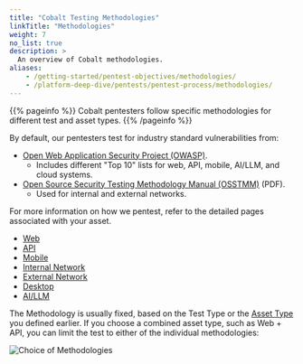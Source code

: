 ```yaml
---
title: "Cobalt Testing Methodologies"
linkTitle: "Methodologies"
weight: 7
no_list: true
description: >
  An overview of Cobalt methodologies.
aliases:
    - /getting-started/pentest-objectives/methodologies/
    - /platform-deep-dive/pentests/pentest-process/methodologies/
---
```


{{% pageinfo %}}
Cobalt pentesters follow specific methodologies for different test and asset types.
{{% /pageinfo %}}

By default, our pentesters test for industry standard vulnerabilities from:

- [Open Web Application Security Project (OWASP)](https://owasp.org).
  - Includes different "Top 10" lists for web, API, mobile, AI/LLM, and cloud systems.
- [Open Source Security Testing Methodology Manual (OSSTMM)](https://www.isecom.org/OSSTMM.3.pdf) (PDF).
  - Used for internal and external networks.

For more information on how we pentest, refer to the detailed pages associated with your
asset.

- [Web](/methodologies/web-methodologies/)
- [API](/methodologies/api-methodologies/)
- [Mobile](/methodologies/mobile/)
- [Internal Network](/methodologies/internal-network/)
- [External Network](/methodologies/external-network/)
- [Desktop](/methodologies/desktop/)
- [AI/LLM](/methodologies/ai-llm/)

The Methodology is usually fixed, based on the Test Type or the [Asset Type](/platform-deep-dive/assets/asset-types/)
you defined earlier. If you choose a combined asset type, such as Web + API, you
can limit the test to either of the individual methodologies:

![Choice of Methodologies](/gsg/WebOrAPI.png "Choose a pentest methodology for Web + API assets")
